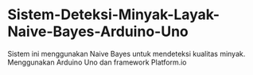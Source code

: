 # Sistem-Deteksi-Minyak-Layak-Naive-Bayes-Arduino-Uno
Sistem ini menggunakan Naive Bayes untuk mendeteksi kualitas minyak. Menggunakan Arduino Uno dan framework Platform.io
